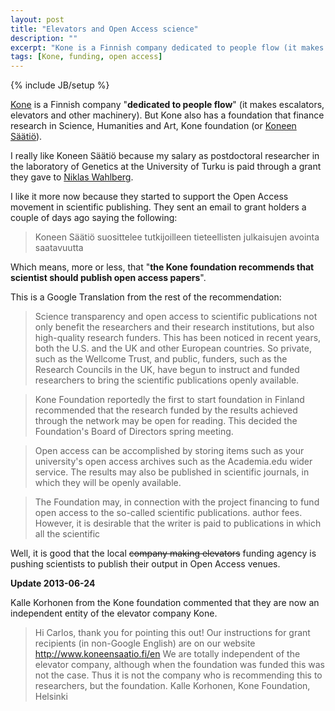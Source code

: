 ```yaml
---
layout: post
title: "Elevators and Open Access science"
description: ""
excerpt: "Kone is a Finnish company dedicated to people flow (it makes escalators, elevators and other machinery). But Kone also has a foundation that finance research in Science, Humanities and Art, Kone foundation (or Koneen Säätiö)"
tags: [Kone, funding, open access]
---
```

{% include JB/setup %}

[Kone](http://www.kone.com/countries/fi_FI/Pages/default.aspx) is a Finnish 
company "**dedicated to people flow**" (it makes escalators, elevators and other
machinery). But Kone also has a foundation that finance research in Science, 
Humanities and Art, Kone foundation (or [Koneen Säätiö](http://www.koneensaatio.fi/en/)).

I really like Koneen Säätiö because my salary as postdoctoral researcher in the
laboratory of Genetics at the University of Turku is paid through a grant they
gave to [Niklas Wahlberg](http://nymphalidae.utu.fi/Wahlberg.htm).

I like it more now because they started to support the Open Access movement in
scientific publishing. They sent an email to grant holders a couple of days ago
saying the following:

> Koneen Säätiö suosittelee tutkijoilleen tieteellisten julkaisujen avointa
> saatavuutta

Which means, more or less, that "**the Kone foundation recommends that scientist
should publish open access papers**".

This is a Google Translation from the rest of the recommendation:

> Science transparency and open access to scientific publications not only 
> benefit the researchers and their research institutions, but also high-quality
> research funders. This has been noticed in recent years, both the U.S. and
> the UK and other European countries. So private, such as the Wellcome Trust,
> and public, funders, such as the Research Councils in the UK, have begun to
> instruct and funded researchers to bring the scientific publications openly
> available.
  
> Kone Foundation reportedly the first to start foundation in Finland
> recommended that the research funded by the results achieved through the
> network may be open for reading. This decided the Foundation's Board of
> Directors spring meeting.
  
> Open access can be accomplished by storing items such as your university's
> open access archives such as the Academia.edu wider service. The results may
> also be published in scientific journals, in which they will be openly
> available.
  
> The Foundation may, in connection with the project financing to fund open
> access to the so-called scientific publications. author fees. However, it is
> desirable that the writer is paid to publications in which all the scientific
 

Well, it is good that the local <strike>company making elevators</strike> funding
agency is pushing scientists to publish their output in Open Access venues.

**Update 2013-06-24**

Kalle Korhonen from the Kone foundation commented that they are now an independent 
entity of the elevator company Kone.

> Hi Carlos, 
> thank you for pointing this out! 
> Our instructions for grant recipients (in non-Google English) are on our website 
> <http://www.koneensaatio.fi/en>
> We are totally independent of the elevator company, although when the 
> foundation was funded this was not the case. Thus it is not the company who 
> is recommending this to researchers, but the foundation.
> Kalle Korhonen, Kone Foundation, Helsinki
